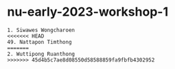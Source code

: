 # nu-early-2023-workshop-1

```text
1. Siwawes Wongcharoen
<<<<<<< HEAD
49. Nattapon Timthong
=======
2. Wuttipong Ruanthong
>>>>>>> 45d4b5c7ae8d08550d58588859fa9fbfb4302952
```
